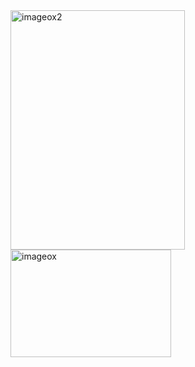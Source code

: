 <img width="279" height="383" alt="imageox2" src="https://github.com/user-attachments/assets/afecc151-fc5f-4bb3-a379-e5b1b63549f2" />
<img width="257" height="172" alt="imageox" src="https://github.com/user-attachments/assets/392af522-8418-4d71-892c-bd41d9da9640" />

